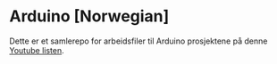 Arduino [Norwegian]
===================

Dette er et samlerepo for arbeidsfiler til Arduino prosjektene på denne [Youtube listen]( https://www.youtube.com/playlist?list=PLgLJv4LZmrAyz8RuI3X6Bf5YFcgV0tq3d).